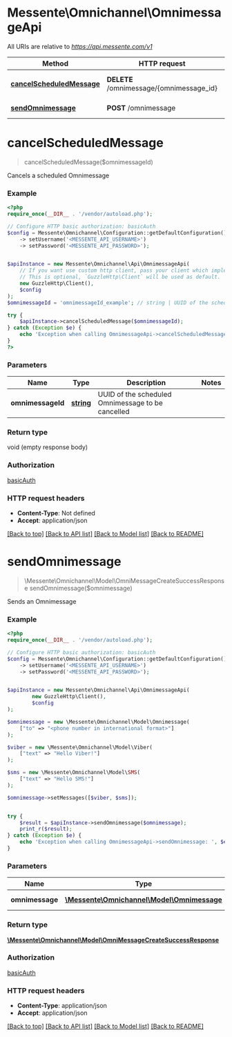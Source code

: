 # Messente\Omnichannel\OmnimessageApi

All URIs are relative to *https://api.messente.com/v1*

Method | HTTP request | Description
------------- | ------------- | -------------
[**cancelScheduledMessage**](OmnimessageApi.md#cancelScheduledMessage) | **DELETE** /omnimessage/{omnimessage_id} | Cancels a scheduled Omnimessage
[**sendOmnimessage**](OmnimessageApi.md#sendOmnimessage) | **POST** /omnimessage | Sends an Omnimessage


# **cancelScheduledMessage**
> cancelScheduledMessage($omnimessageId)

Cancels a scheduled Omnimessage

### Example
```php
<?php
require_once(__DIR__ . '/vendor/autoload.php');

// Configure HTTP basic authorization: basicAuth
$config = Messente\Omnichannel\Configuration::getDefaultConfiguration()
	-> setUsername('<MESSENTE_API_USERNAME>')
	-> setPassword('<MESSENTE_API_PASSWORD>');


$apiInstance = new Messente\Omnichannel\Api\OmnimessageApi(
    // If you want use custom http client, pass your client which implements `GuzzleHttp\ClientInterface`.
    // This is optional, `GuzzleHttp\Client` will be used as default.
    new GuzzleHttp\Client(),
    $config
);
$omnimessageId = 'omnimessageId_example'; // string | UUID of the scheduled Omnimessage to be cancelled

try {
    $apiInstance->cancelScheduledMessage($omnimessageId);
} catch (Exception $e) {
    echo 'Exception when calling OmnimessageApi->cancelScheduledMessage: ', $e->getMessage(), PHP_EOL;
}
?>
```

### Parameters

Name | Type | Description  | Notes
------------- | ------------- | ------------- | -------------
 **omnimessageId** | [**string**](../Model/.md)| UUID of the scheduled Omnimessage to be cancelled |

### Return type

void (empty response body)

### Authorization

[basicAuth](../../README.md#basicAuth)

### HTTP request headers

 - **Content-Type**: Not defined
 - **Accept**: application/json

[[Back to top]](#) [[Back to API list]](../../README.md#documentation-for-api-endpoints) [[Back to Model list]](../../README.md#documentation-for-models) [[Back to README]](../../README.md)

# **sendOmnimessage**
> \Messente\Omnichannel\Model\OmniMessageCreateSuccessResponse sendOmnimessage($omnimessage)

Sends an Omnimessage

### Example
```php
<?php
require_once(__DIR__ . '/vendor/autoload.php');

// Configure HTTP basic authorization: basicAuth
$config = Messente\Omnichannel\Configuration::getDefaultConfiguration()
	-> setUsername('<MESSENTE_API_USERNAME>')
	-> setPassword('<MESSENTE_API_PASSWORD>');


$apiInstance = new Messente\Omnichannel\Api\OmnimessageApi(
		new GuzzleHttp\Client(),
		$config
);

$omnimessage = new \Messente\Omnichannel\Model\Omnimessage(
	["to" => "<phone number in international format>"]
);

$viber = new \Messente\Omnichannel\Model\Viber(
	["text" => "Hello Viber!"]
);

$sms = new \Messente\Omnichannel\Model\SMS(
	["text" => "Hello SMS!"]
);

$omnimessage->setMessages([$viber, $sms]);


try {
    $result = $apiInstance->sendOmnimessage($omnimessage);
    print_r($result);
} catch (Exception $e) {
    echo 'Exception when calling OmnimessageApi->sendOmnimessage: ', $e->getMessage(), PHP_EOL;
}
```

### Parameters

Name | Type | Description  | Notes
------------- | ------------- | ------------- | -------------
 **omnimessage** | [**\Messente\Omnichannel\Model\Omnimessage**](../Model/Omnimessage.md)| Omnimessage to be sent |

### Return type

[**\Messente\Omnichannel\Model\OmniMessageCreateSuccessResponse**](../Model/OmniMessageCreateSuccessResponse.md)

### Authorization

[basicAuth](../../README.md#basicAuth)

### HTTP request headers

 - **Content-Type**: application/json
 - **Accept**: application/json

[[Back to top]](#) [[Back to API list]](../../README.md#documentation-for-api-endpoints) [[Back to Model list]](../../README.md#documentation-for-models) [[Back to README]](../../README.md)

